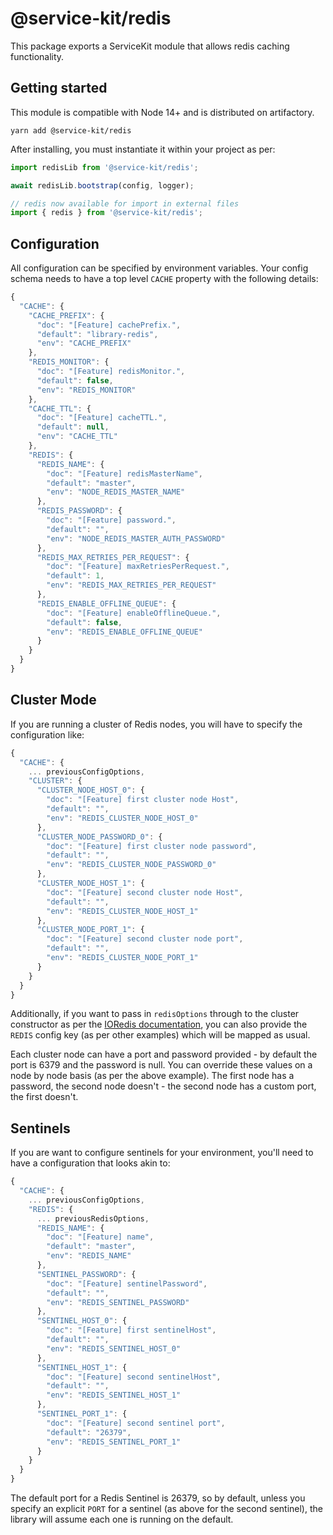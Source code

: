 # @service-kit/redis

This package exports a ServiceKit module that allows redis caching functionality.

## Getting started

This module is compatible with Node 14+ and is distributed on artifactory.


```
yarn add @service-kit/redis
```

After installing, you must instantiate it within your project as per:

```ts
import redisLib from '@service-kit/redis';

await redisLib.bootstrap(config, logger);

// redis now available for import in external files
import { redis } from '@service-kit/redis';
```

## Configuration

All configuration can be specified by environment variables. Your config schema needs to have a top level `CACHE` property with the following details:


```js
{
  "CACHE": {
    "CACHE_PREFIX": {
      "doc": "[Feature] cachePrefix.",
      "default": "library-redis",
      "env": "CACHE_PREFIX"
    },
    "REDIS_MONITOR": {
      "doc": "[Feature] redisMonitor.",
      "default": false,
      "env": "REDIS_MONITOR"
    },
    "CACHE_TTL": {
      "doc": "[Feature] cacheTTL.",
      "default": null,
      "env": "CACHE_TTL"
    },
    "REDIS": {
      "REDIS_NAME": {
        "doc": "[Feature] redisMasterName",
        "default": "master",
        "env": "NODE_REDIS_MASTER_NAME"
      },
      "REDIS_PASSWORD": {
        "doc": "[Feature] password.",
        "default": "",
        "env": "NODE_REDIS_MASTER_AUTH_PASSWORD"
      },
      "REDIS_MAX_RETRIES_PER_REQUEST": {
        "doc": "[Feature] maxRetriesPerRequest.",
        "default": 1,
        "env": "REDIS_MAX_RETRIES_PER_REQUEST"
      },
      "REDIS_ENABLE_OFFLINE_QUEUE": {
        "doc": "[Feature] enableOfflineQueue.",
        "default": false,
        "env": "REDIS_ENABLE_OFFLINE_QUEUE"
      }
    }
  }
}
```

## Cluster Mode

If you are running a cluster of Redis nodes, you will have to specify the configuration like:

```js
{
  "CACHE": {
    ... previousConfigOptions,
    "CLUSTER": {
      "CLUSTER_NODE_HOST_0": {
        "doc": "[Feature] first cluster node Host",
        "default": "",
        "env": "REDIS_CLUSTER_NODE_HOST_0"
      },
      "CLUSTER_NODE_PASSWORD_0": {
        "doc": "[Feature] first cluster node password",
        "default": "",
        "env": "REDIS_CLUSTER_NODE_PASSWORD_0"
      },
      "CLUSTER_NODE_HOST_1": {
        "doc": "[Feature] second cluster node Host",
        "default": "",
        "env": "REDIS_CLUSTER_NODE_HOST_1"
      },
      "CLUSTER_NODE_PORT_1": {
        "doc": "[Feature] second cluster node port",
        "default": "",
        "env": "REDIS_CLUSTER_NODE_PORT_1"
      }
    }
  }
}
```

Additionally, if you want to pass in `redisOptions` through to the cluster constructor as per the [IORedis documentation](https://github.com/luin/ioredis/#cluster), you can also provide the `REDIS` config key (as per other examples) which will be mapped as usual.

Each cluster node can have a port and password provided - by default the port is 6379 and the password is null. You can override these values on a node by node basis (as per the above example). The first node has a password, the second node doesn't - the second node has a custom port, the first doesn't.


## Sentinels

If you are want to configure sentinels for your environment, you'll need to have a configuration that looks akin to:

```js
{
  "CACHE": {
    ... previousConfigOptions,
    "REDIS": {
      ... previousRedisOptions,
      "REDIS_NAME": {
        "doc": "[Feature] name",
        "default": "master",
        "env": "REDIS_NAME"
      },
      "SENTINEL_PASSWORD": {
        "doc": "[Feature] sentinelPassword",
        "default": "",
        "env": "REDIS_SENTINEL_PASSWORD"
      },
      "SENTINEL_HOST_0": {
        "doc": "[Feature] first sentinelHost",
        "default": "",
        "env": "REDIS_SENTINEL_HOST_0"
      },
      "SENTINEL_HOST_1": {
        "doc": "[Feature] second sentinelHost",
        "default": "",
        "env": "REDIS_SENTINEL_HOST_1"
      },
      "SENTINEL_PORT_1": {
        "doc": "[Feature] second sentinel port",
        "default": "26379",
        "env": "REDIS_SENTINEL_PORT_1"
      }
    }
  }
}
```

The default port for a Redis Sentinel is 26379, so by default, unless you specify an explicit `PORT` for a sentinel (as above for the second sentinel), the library will assume each one is running on the default.